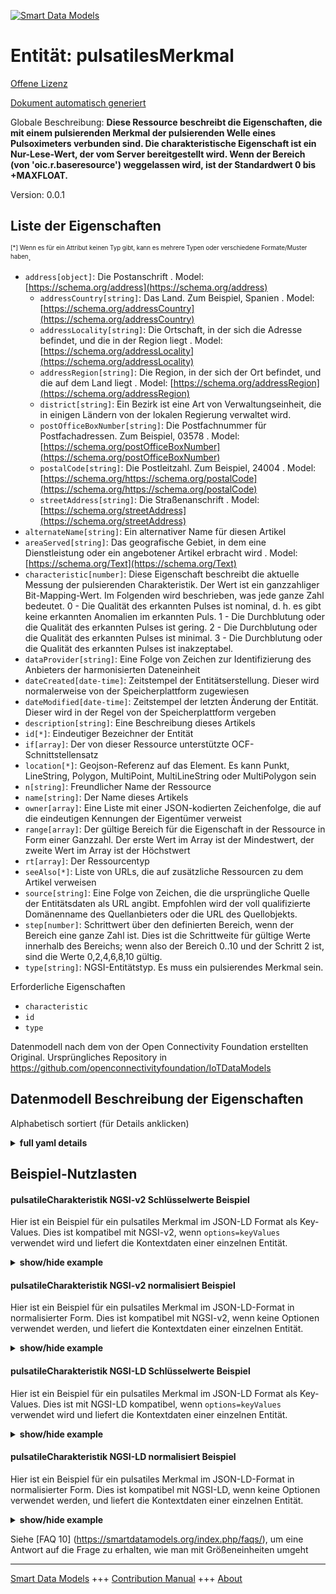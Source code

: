 <!-- 10-Header -->  
[![Smart Data Models](https://smartdatamodels.org/wp-content/uploads/2022/01/SmartDataModels_logo.png "Logo")](https://smartdatamodels.org)  
Entität: pulsatilesMerkmal  
==========================<!-- /10-Header -->  
<!-- 15-License -->  
[Offene Lizenz](https://github.com/smart-data-models//dataModel.OCF/blob/master/pulsatilecharacteristic/LICENSE.md)  
[Dokument automatisch generiert](https://docs.google.com/presentation/d/e/2PACX-1vTs-Ng5dIAwkg91oTTUdt8ua7woBXhPnwavZ0FxgR8BsAI_Ek3C5q97Nd94HS8KhP-r_quD4H0fgyt3/pub?start=false&loop=false&delayms=3000#slide=id.gb715ace035_0_60)  
<!-- /15-License -->  
<!-- 20-Description -->  
Globale Beschreibung: **Diese Ressource beschreibt die Eigenschaften, die mit einem pulsierenden Merkmal der pulsierenden Welle eines Pulsoximeters verbunden sind. Die charakteristische Eigenschaft ist ein Nur-Lese-Wert, der vom Server bereitgestellt wird. Wenn der Bereich (von 'oic.r.baseresource') weggelassen wird, ist der Standardwert 0 bis +MAXFLOAT.**  
Version: 0.0.1  
<!-- /20-Description -->  
<!-- 30-PropertiesList -->  

## Liste der Eigenschaften  

<sup><sub>[*] Wenn es für ein Attribut keinen Typ gibt, kann es mehrere Typen oder verschiedene Formate/Muster haben</sub></sup>.  
- `address[object]`: Die Postanschrift  . Model: [https://schema.org/address](https://schema.org/address)	- `addressCountry[string]`: Das Land. Zum Beispiel, Spanien  . Model: [https://schema.org/addressCountry](https://schema.org/addressCountry)  
	- `addressLocality[string]`: Die Ortschaft, in der sich die Adresse befindet, und die in der Region liegt  . Model: [https://schema.org/addressLocality](https://schema.org/addressLocality)  
	- `addressRegion[string]`: Die Region, in der sich der Ort befindet, und die auf dem Land liegt  . Model: [https://schema.org/addressRegion](https://schema.org/addressRegion)  
	- `district[string]`: Ein Bezirk ist eine Art von Verwaltungseinheit, die in einigen Ländern von der lokalen Regierung verwaltet wird.    
	- `postOfficeBoxNumber[string]`: Die Postfachnummer für Postfachadressen. Zum Beispiel, 03578  . Model: [https://schema.org/postOfficeBoxNumber](https://schema.org/postOfficeBoxNumber)  
	- `postalCode[string]`: Die Postleitzahl. Zum Beispiel, 24004  . Model: [https://schema.org/https://schema.org/postalCode](https://schema.org/https://schema.org/postalCode)  
	- `streetAddress[string]`: Die Straßenanschrift  . Model: [https://schema.org/streetAddress](https://schema.org/streetAddress)  
- `alternateName[string]`: Ein alternativer Name für diesen Artikel  - `areaServed[string]`: Das geografische Gebiet, in dem eine Dienstleistung oder ein angebotener Artikel erbracht wird  . Model: [https://schema.org/Text](https://schema.org/Text)- `characteristic[number]`: Diese Eigenschaft beschreibt die aktuelle Messung der pulsierenden Charakteristik. Der Wert ist ein ganzzahliger Bit-Mapping-Wert. Im Folgenden wird beschrieben, was jede ganze Zahl bedeutet. 0 - Die Qualität des erkannten Pulses ist nominal, d. h. es gibt keine erkannten Anomalien im erkannten Puls. 1 - Die Durchblutung oder die Qualität des erkannten Pulses ist gering. 2 - Die Durchblutung oder die Qualität des erkannten Pulses ist minimal. 3 - Die Durchblutung oder die Qualität des erkannten Pulses ist inakzeptabel.  - `dataProvider[string]`: Eine Folge von Zeichen zur Identifizierung des Anbieters der harmonisierten Dateneinheit  - `dateCreated[date-time]`: Zeitstempel der Entitätserstellung. Dieser wird normalerweise von der Speicherplattform zugewiesen  - `dateModified[date-time]`: Zeitstempel der letzten Änderung der Entität. Dieser wird in der Regel von der Speicherplattform vergeben  - `description[string]`: Eine Beschreibung dieses Artikels  - `id[*]`: Eindeutiger Bezeichner der Entität  - `if[array]`: Der von dieser Ressource unterstützte OCF-Schnittstellensatz  - `location[*]`: Geojson-Referenz auf das Element. Es kann Punkt, LineString, Polygon, MultiPoint, MultiLineString oder MultiPolygon sein  - `n[string]`: Freundlicher Name der Ressource  - `name[string]`: Der Name dieses Artikels  - `owner[array]`: Eine Liste mit einer JSON-kodierten Zeichenfolge, die auf die eindeutigen Kennungen der Eigentümer verweist  - `range[array]`: Der gültige Bereich für die Eigenschaft in der Ressource in Form einer Ganzzahl. Der erste Wert im Array ist der Mindestwert, der zweite Wert im Array ist der Höchstwert  - `rt[array]`: Der Ressourcentyp  - `seeAlso[*]`: Liste von URLs, die auf zusätzliche Ressourcen zu dem Artikel verweisen  - `source[string]`: Eine Folge von Zeichen, die die ursprüngliche Quelle der Entitätsdaten als URL angibt. Empfohlen wird der voll qualifizierte Domänenname des Quellanbieters oder die URL des Quellobjekts.  - `step[number]`: Schrittwert über den definierten Bereich, wenn der Bereich eine ganze Zahl ist.  Dies ist die Schrittweite für gültige Werte innerhalb des Bereichs; wenn also der Bereich 0..10 und der Schritt 2 ist, sind die Werte 0,2,4,6,8,10 gültig.  - `type[string]`: NGSI-Entitätstyp. Es muss ein pulsierendes Merkmal sein.  <!-- /30-PropertiesList -->  
<!-- 35-RequiredProperties -->  
Erforderliche Eigenschaften  
- `characteristic`  - `id`  - `type`  <!-- /35-RequiredProperties -->  
<!-- 40-RequiredProperties -->  
Datenmodell nach dem von der Open Connectivity Foundation erstellten Original. Ursprüngliches Repository in https://github.com/openconnectivityfoundation/IoTDataModels  
<!-- /40-RequiredProperties -->  
<!-- 50-DataModelHeader -->  
## Datenmodell Beschreibung der Eigenschaften  
Alphabetisch sortiert (für Details anklicken)  
<!-- /50-DataModelHeader -->  
<!-- 60-ModelYaml -->  
<details><summary><strong>full yaml details</strong></summary>    
```yaml  
pulsatilecharacteristic:    
  description: This Resource describes the Properties associated with a pulsatile characteristic of the pulsative wave of a Pulse Oximeter. The characteristic Property is a read-only value that is provided by the server. When range (from 'oic.r.baseresource') is omitted the default is 0 to +MAXFLOAT.    
  properties:    
    address:    
      description: The mailing address    
      properties:    
        addressCountry:    
          description: 'The country. For example, Spain'    
          type: string    
          x-ngsi:    
            model: https://schema.org/addressCountry    
            type: Property    
        addressLocality:    
          description: 'The locality in which the street address is, and which is in the region'    
          type: string    
          x-ngsi:    
            model: https://schema.org/addressLocality    
            type: Property    
        addressRegion:    
          description: 'The region in which the locality is, and which is in the country'    
          type: string    
          x-ngsi:    
            model: https://schema.org/addressRegion    
            type: Property    
        district:    
          description: 'A district is a type of administrative division that, in some countries, is managed by the local government'    
          type: string    
          x-ngsi:    
            type: Property    
        postOfficeBoxNumber:    
          description: 'The post office box number for PO box addresses. For example, 03578'    
          type: string    
          x-ngsi:    
            model: https://schema.org/postOfficeBoxNumber    
            type: Property    
        postalCode:    
          description: 'The postal code. For example, 24004'    
          type: string    
          x-ngsi:    
            model: https://schema.org/https://schema.org/postalCode    
            type: Property    
        streetAddress:    
          description: The street address    
          type: string    
          x-ngsi:    
            model: https://schema.org/streetAddress    
            type: Property    
        streetNr:    
          description: Number identifying a specific property on a public street    
          type: string    
          x-ngsi:    
            type: Property    
      type: object    
      x-ngsi:    
        model: https://schema.org/address    
        type: Property    
    alternateName:    
      description: An alternative name for this item    
      type: string    
      x-ngsi:    
        type: Property    
    areaServed:    
      description: The geographic area where a service or offered item is provided    
      type: string    
      x-ngsi:    
        model: https://schema.org/Text    
        type: Property    
    characteristic:    
      description: 'This Property describes the current pulsatile characteristic measurement. The value is an integer bit mapped value. The following describes what each integer means. 0 - Quality of the detected pulse is nominal, in that there are no recognized abnormalities in the detected pulse. 1 - Perfusion or quality of the detected pulse is marginal. 2 - Perfusion or quality of the detected pulse is minimal. 3 - Perfusion or quality of the detected pulse is unacceptable'    
      maximum: 3    
      minimum: 0    
      readOnly: true    
      type: number    
      x-ngsi:    
        type: Property    
    dataProvider:    
      description: A sequence of characters identifying the provider of the harmonised data entity    
      type: string    
      x-ngsi:    
        type: Property    
    dateCreated:    
      description: Entity creation timestamp. This will usually be allocated by the storage platform    
      format: date-time    
      type: string    
      x-ngsi:    
        type: Property    
    dateModified:    
      description: Timestamp of the last modification of the entity. This will usually be allocated by the storage platform    
      format: date-time    
      type: string    
      x-ngsi:    
        type: Property    
    description:    
      description: A description of this item    
      type: string    
      x-ngsi:    
        type: Property    
    id:    
      anyOf:    
        - description: Identifier format of any NGSI entity    
          maxLength: 256    
          minLength: 1    
          pattern: ^[\w\-\.\{\}\$\+\*\[\]`|~^@!,:\\]+$    
          type: string    
          x-ngsi:    
            type: Property    
        - description: Identifier format of any NGSI entity    
          format: uri    
          type: string    
          x-ngsi:    
            type: Property    
      description: Unique identifier of the entity    
      x-ngsi:    
        type: Property    
    if:    
      description: The OCF Interface set supported by this Resource    
      items:    
        enum:    
          - oic.if.s    
          - oic.if.baseline    
        type: string    
      minItems: 1    
      readOnly: true    
      type: array    
      uniqueItems: true    
      x-ngsi:    
        type: Property    
    location:    
      description: 'Geojson reference to the item. It can be Point, LineString, Polygon, MultiPoint, MultiLineString or MultiPolygon'    
      oneOf:    
        - description: Geojson reference to the item. Point    
          properties:    
            bbox:    
              items:    
                type: number    
              minItems: 4    
              type: array    
            coordinates:    
              items:    
                type: number    
              minItems: 2    
              type: array    
            type:    
              enum:    
                - Point    
              type: string    
          required:    
            - type    
            - coordinates    
          title: GeoJSON Point    
          type: object    
          x-ngsi:    
            type: GeoProperty    
        - description: Geojson reference to the item. LineString    
          properties:    
            bbox:    
              items:    
                type: number    
              minItems: 4    
              type: array    
            coordinates:    
              items:    
                items:    
                  type: number    
                minItems: 2    
                type: array    
              minItems: 2    
              type: array    
            type:    
              enum:    
                - LineString    
              type: string    
          required:    
            - type    
            - coordinates    
          title: GeoJSON LineString    
          type: object    
          x-ngsi:    
            type: GeoProperty    
        - description: Geojson reference to the item. Polygon    
          properties:    
            bbox:    
              items:    
                type: number    
              minItems: 4    
              type: array    
            coordinates:    
              items:    
                items:    
                  items:    
                    type: number    
                  minItems: 2    
                  type: array    
                minItems: 4    
                type: array    
              type: array    
            type:    
              enum:    
                - Polygon    
              type: string    
          required:    
            - type    
            - coordinates    
          title: GeoJSON Polygon    
          type: object    
          x-ngsi:    
            type: GeoProperty    
        - description: Geojson reference to the item. MultiPoint    
          properties:    
            bbox:    
              items:    
                type: number    
              minItems: 4    
              type: array    
            coordinates:    
              items:    
                items:    
                  type: number    
                minItems: 2    
                type: array    
              type: array    
            type:    
              enum:    
                - MultiPoint    
              type: string    
          required:    
            - type    
            - coordinates    
          title: GeoJSON MultiPoint    
          type: object    
          x-ngsi:    
            type: GeoProperty    
        - description: Geojson reference to the item. MultiLineString    
          properties:    
            bbox:    
              items:    
                type: number    
              minItems: 4    
              type: array    
            coordinates:    
              items:    
                items:    
                  items:    
                    type: number    
                  minItems: 2    
                  type: array    
                minItems: 2    
                type: array    
              type: array    
            type:    
              enum:    
                - MultiLineString    
              type: string    
          required:    
            - type    
            - coordinates    
          title: GeoJSON MultiLineString    
          type: object    
          x-ngsi:    
            type: GeoProperty    
        - description: Geojson reference to the item. MultiLineString    
          properties:    
            bbox:    
              items:    
                type: number    
              minItems: 4    
              type: array    
            coordinates:    
              items:    
                items:    
                  items:    
                    items:    
                      type: number    
                    minItems: 2    
                    type: array    
                  minItems: 4    
                  type: array    
                type: array    
              type: array    
            type:    
              enum:    
                - MultiPolygon    
              type: string    
          required:    
            - type    
            - coordinates    
          title: GeoJSON MultiPolygon    
          type: object    
          x-ngsi:    
            type: GeoProperty    
      x-ngsi:    
        type: GeoProperty    
    n:    
      description: Friendly name of the Resource    
      maxLength: 64    
      readOnly: true    
      type: string    
      x-ngsi:    
        type: Property    
    name:    
      description: The name of this item    
      type: string    
      x-ngsi:    
        type: Property    
    owner:    
      description: A List containing a JSON encoded sequence of characters referencing the unique Ids of the owner(s)    
      items:    
        anyOf:    
          - description: Identifier format of any NGSI entity    
            maxLength: 256    
            minLength: 1    
            pattern: ^[\w\-\.\{\}\$\+\*\[\]`|~^@!,:\\]+$    
            type: string    
            x-ngsi:    
              type: Property    
          - description: Identifier format of any NGSI entity    
            format: uri    
            type: string    
            x-ngsi:    
              type: Property    
        description: Unique identifier of the entity    
        x-ngsi:    
          type: Property    
      type: array    
      x-ngsi:    
        type: Property    
    range:    
      description: 'The valid range for the Property in the Resource as an integer. The first value in the array is the minimum value, the second value in the array is the maximum value'    
      items:    
        type: integer    
      maxItems: 2    
      minItems: 2    
      readOnly: true    
      type: array    
      x-ngsi:    
        type: Property    
    rt:    
      description: The Resource Type    
      items:    
        enum:    
          - oic.r.pulsatilecharacteristic    
        type: string    
      minItems: 1    
      readOnly: true    
      type: array    
      uniqueItems: true    
      x-ngsi:    
        type: Property    
    seeAlso:    
      description: list of uri pointing to additional resources about the item    
      oneOf:    
        - items:    
            format: uri    
            type: string    
          minItems: 1    
          type: array    
        - format: uri    
          type: string    
      x-ngsi:    
        type: Property    
    source:    
      description: 'A sequence of characters giving the original source of the entity data as a URL. Recommended to be the fully qualified domain name of the source provider, or the URL to the source object'    
      type: string    
      x-ngsi:    
        type: Property    
    step:    
      description: 'Step value across the defined range when the range is an integer.  This is the increment for valid values across the range; so if range is 0..10 and step is 2 then valid values are 0,2,4,6,8,10'    
      readOnly: true    
      type: number    
      x-ngsi:    
        type: Property    
    type:    
      description: NGSI entity type. It has to be pulsatilecharacteristic    
      enum:    
        - pulsatilecharacteristic    
      type: string    
      x-ngsi:    
        type: Property    
  required:    
    - characteristic    
    - id    
    - type    
  type: object    
  x-derived-from: https://raw.githubusercontent.com/openconnectivityfoundation/IoTDataModels/master/PulsatileCharacteristic.swagger.json    
  x-disclaimer: 'Redistribution and use in source and binary forms, with or without modification, are permitted  provided that the license conditions are met. Copyleft (c) 2022 Contributors to Smart Data Models Program'    
  x-license-url: https://github.com/smart-data-models/dataModel.OCF/blob/master/pulsatilecharacteristic/LICENSE.md    
  x-model-schema: https://smart-data-models.github.io/dataModel.OCF/pulsatilecharacteristic/schema.json    
  x-model-tags: OCF    
  x-version: 0.0.1    
```  
</details>    
<!-- /60-ModelYaml -->  
<!-- 70-MiddleNotes -->  
<!-- /70-MiddleNotes -->  
<!-- 80-Examples -->  
## Beispiel-Nutzlasten  
#### pulsatileCharakteristik NGSI-v2 Schlüsselwerte Beispiel  
Hier ist ein Beispiel für ein pulsatiles Merkmal im JSON-LD Format als Key-Values. Dies ist kompatibel mit NGSI-v2, wenn `options=keyValues` verwendet wird und liefert die Kontextdaten einer einzelnen Entität.  
<details><summary><strong>show/hide example</strong></summary>    
```json  
{  
  "id": "urn:ngsi-ld:pulsatilecharacteristic:id:YHCK:29783958",  
  "dateCreated": "1976-02-28T05:22:23Z",  
  "dateModified": "2017-07-16T13:00:46Z",  
  "source": "Yet agreement bill answer hope social turn. Letter about loss simple.",  
  "name": "Financial wall black. Fund lay writer allow need.",  
  "alternateName": "Chance another opportunity board science. Sometimes east firm traditional heavy talk. Where democratic agree majority.",  
  "description": "Why we behavior support. Republican fine character. Management range me color reduce only accept.",  
  "dataProvider": "Why large entire simply recognize policy center. Responsibility start one film family condition away. Individual condition suggest reveal. Kind gas weight life.",  
  "owner": [  
    "urn:ngsi-ld:pulsatilecharacteristic:items:BFZF:28818876",  
    "urn:ngsi-ld:pulsatilecharacteristic:items:AMNC:70571781"  
  ],  
  "seeAlso": [  
    "urn:ngsi-ld:pulsatilecharacteristic:items:AZOK:81117701",  
    "urn:ngsi-ld:pulsatilecharacteristic:items:CDIN:32720162"  
  ],  
  "location": {  
    "type": "Point",  
    "coordinates": [  
      15.6929545,  
      -154.323339  
    ]  
  },  
  "address": {  
    "streetAddress": "Modern store western training.",  
    "addressLocality": "Program manager prove heart raise key once. Least lay compare. In prevent baby.",  
    "addressRegion": "Subject our baby line. Vote its your society record. Find remain space capital structure. List offer although computer reflect.",  
    "addressCountry": "Early right size whole teacher trip. Over behavior ok positive.",  
    "postalCode": "Single industry skill like blue shake box. Adult sound would yeah.",  
    "postOfficeBoxNumber": "Lay plant possible involve huge. Ok me always specific white growth. Generation check end visit TV quality family."  
  },  
  "areaServed": "During effect type short light. Structure pretty stock heavy list officer laugh actually.",  
  "characteristic": {  
    "type": "Property",  
    "value": 3  
  },  
  "rt": [  
    "oic.r.pulsatilecharacteristic",  
    "oic.r.pulsatilecharacteristic"  
  ],  
  "n": "Magazine truth stop whose group through despite. Example sense peace economy.",  
  "if": [  
    "oic.if.baseline",  
    "oic.if.baseline"  
  ],  
  "range": [  
    864,  
    864  
  ],  
  "step": {  
    "type": "Property",  
    "value": 864  
  },  
  "type": "pulsatilecharacteristic"  
}  
```  
</details>  
#### pulsatileCharakteristik NGSI-v2 normalisiert Beispiel  
Hier ist ein Beispiel für ein pulsatiles Merkmal im JSON-LD-Format in normalisierter Form. Dies ist kompatibel mit NGSI-v2, wenn keine Optionen verwendet werden, und liefert die Kontextdaten einer einzelnen Entität.  
<details><summary><strong>show/hide example</strong></summary>    
```json  
{  
  "id": {  
    "type": "string",  
    "value": "urn:ngsi-ld:pulsatilecharacteristic:id:YHCK:29783958"  
  },  
  "dateCreated": {  
    "format": "date-time",  
    "type": "string",  
    "value": "1976-02-28T05:22:23Z"  
  },  
  "dateModified": {  
    "format": "date-time",  
    "type": "string",  
    "value": "2017-07-16T13:00:46Z"  
  },  
  "source": {  
    "type": "string",  
    "value": "Yet agreement bill answer hope social turn. Letter about loss simple."  
  },  
  "name": {  
    "type": "string",  
    "value": "Financial wall black. Fund lay writer allow need."  
  },  
  "alternateName": {  
    "type": "string",  
    "value": "Chance another opportunity board science. Sometimes east firm traditional heavy talk. Where democratic agree majority."  
  },  
  "description": {  
    "type": "string",  
    "value": "Why we behavior support. Republican fine character. Management range me color reduce only accept."  
  },  
  "dataProvider": {  
    "type": "string",  
    "value": "Why large entire simply recognize policy center. Responsibility start one film family condition away. Individual condition suggest reveal. Kind gas weight life."  
  },  
  "owner": {  
    "type": "array",  
    "value": [  
      "urn:ngsi-ld:pulsatilecharacteristic:items:BFZF:28818876",  
      "urn:ngsi-ld:pulsatilecharacteristic:items:AMNC:70571781"  
    ]  
  },  
  "seeAlso": {  
    "type": "array",  
    "value": [  
      "urn:ngsi-ld:pulsatilecharacteristic:items:AZOK:81117701",  
      "urn:ngsi-ld:pulsatilecharacteristic:items:CDIN:32720162"  
    ]  
  },  
  "location": {  
    "type": "object",  
    "value": {  
      "type": "Point",  
      "coordinates": [  
        15.6929545,  
        -154.323339  
      ]  
    }  
  },  
  "address": {  
    "type": "object",  
    "value": {  
      "streetAddress": "Modern store western training.",  
      "addressLocality": "Program manager prove heart raise key once. Least lay compare. In prevent baby.",  
      "addressRegion": "Subject our baby line. Vote its your society record. Find remain space capital structure. List offer although computer reflect.",  
      "addressCountry": "Early right size whole teacher trip. Over behavior ok positive.",  
      "postalCode": "Single industry skill like blue shake box. Adult sound would yeah.",  
      "postOfficeBoxNumber": "Lay plant possible involve huge. Ok me always specific white growth. Generation check end visit TV quality family."  
    }  
  },  
  "areaServed": {  
    "type": "string",  
    "value": "During effect type short light. Structure pretty stock heavy list officer laugh actually."  
  },  
  "characteristic": {  
    "type": "object",  
    "value": {  
      "type": "Property",  
      "value": 3  
    }  
  },  
  "rt": {  
    "type": "array",  
    "value": [  
      "oic.r.pulsatilecharacteristic",  
      "oic.r.pulsatilecharacteristic"  
    ]  
  },  
  "n": {  
    "type": "string",  
    "value": "Magazine truth stop whose group through despite. Example sense peace economy."  
  },  
  "if": {  
    "type": "array",  
    "value": [  
      "oic.if.baseline",  
      "oic.if.baseline"  
    ]  
  },  
  "range": {  
    "type": "array",  
    "value": [  
      864,  
      864  
    ]  
  },  
  "step": {  
    "type": "object",  
    "value": {  
      "type": "Property",  
      "value": 864  
    }  
  },  
  "type": {  
    "type": "string",  
    "value": "pulsatilecharacteristic"  
  }  
}  
```  
</details>  
#### pulsatileCharakteristik NGSI-LD Schlüsselwerte Beispiel  
Hier ist ein Beispiel für ein pulsatiles Merkmal im JSON-LD Format als Key-Values. Dies ist mit NGSI-LD kompatibel, wenn `options=keyValues` verwendet wird und liefert die Kontextdaten einer einzelnen Entität.  
<details><summary><strong>show/hide example</strong></summary>    
```json  
{  
    "id": "urn:ngsi-ld:pulsatilecharacteristic:id:YHCK:29783958",  
    "dateCreated": "1976-02-28T05:22:23Z",  
    "dateModified": "2017-07-16T13:00:46Z",  
    "source": "Yet agreement bill answer hope social turn. Letter about loss simple.",  
    "name": "Financial wall black. Fund lay writer allow need.",  
    "alternateName": "Chance another opportunity board science. Sometimes east firm traditional heavy talk. Where democratic agree majority.",  
    "description": "Why we behavior support. Republican fine character. Management range me color reduce only accept.",  
    "dataProvider": "Why large entire simply recognize policy center. Responsibility start one film family condition away. Individual condition suggest reveal. Kind gas weight life.",  
    "owner": [  
        "urn:ngsi-ld:pulsatilecharacteristic:items:BFZF:28818876",  
        "urn:ngsi-ld:pulsatilecharacteristic:items:AMNC:70571781"  
    ],  
    "seeAlso": [  
        "urn:ngsi-ld:pulsatilecharacteristic:items:AZOK:81117701",  
        "urn:ngsi-ld:pulsatilecharacteristic:items:CDIN:32720162"  
    ],  
    "location": {  
        "type": "Point",  
        "coordinates": [  
            15.6929545,  
            -154.323339  
        ]  
    },  
    "address": {  
        "streetAddress": "Modern store western training.",  
        "addressLocality": "Program manager prove heart raise key once. Least lay compare. In prevent baby.",  
        "addressRegion": "Subject our baby line. Vote its your society record. Find remain space capital structure. List offer although computer reflect.",  
        "addressCountry": "Early right size whole teacher trip. Over behavior ok positive.",  
        "postalCode": "Single industry skill like blue shake box. Adult sound would yeah.",  
        "postOfficeBoxNumber": "Lay plant possible involve huge. Ok me always specific white growth. Generation check end visit TV quality family."  
    },  
    "areaServed": "During effect type short light. Structure pretty stock heavy list officer laugh actually.",  
    "characteristic": {  
        "type": "Property",  
        "value": 3  
    },  
    "rt": [  
        "oic.r.pulsatilecharacteristic",  
        "oic.r.pulsatilecharacteristic"  
    ],  
    "n": "Magazine truth stop whose group through despite. Example sense peace economy.",  
    "if": [  
        "oic.if.baseline",  
        "oic.if.baseline"  
    ],  
    "range": [  
        864,  
        864  
    ],  
    "step": {  
        "type": "Property",  
        "value": 864  
    },  
    "type": "pulsatilecharacteristic",  
    "@context": [  
        "https://smartdatamodels.org/context.jsonld",  
        "https://raw.githubusercontent.com/smart-data-models/dataModel.OCF/master/context.jsonld"  
    ]  
}  
```  
</details>  
#### pulsatileCharakteristik NGSI-LD normalisiert Beispiel  
Hier ist ein Beispiel für ein pulsatiles Merkmal im JSON-LD-Format in normalisierter Form. Dies ist kompatibel mit NGSI-LD, wenn keine Optionen verwendet werden, und liefert die Kontextdaten einer einzelnen Entität.  
<details><summary><strong>show/hide example</strong></summary>    
```json  
{  
    "id": "urn:ngsi-ld:pulsatilecharacteristic:id:PEQB:72314296",  
    "dateCreated": {  
        "type": "Property",  
        "value": {  
            "@type": "DateTime",  
            "@value": "1984-03-15T12:56:52Z"  
        }  
    },  
    "dateModified": {  
        "type": "Property",  
        "value": {  
            "@type": "DateTime",  
            "@value": "2008-12-25T07:46:38Z"  
        }  
    },  
    "source": {  
        "type": "Property",  
        "value": "Security major fill. Marriage mind pass view few."  
    },  
    "name": {  
        "type": "Property",  
        "value": "Science three kitchen back commercial cup."  
    },  
    "alternateName": {  
        "type": "Property",  
        "value": "Practice too itself attorney. Again idea by business. Only still require. Ball from writer book very."  
    },  
    "description": {  
        "type": "Property",  
        "value": "Often him movement top say woman room. Majority north rest. View statement kitchen stock share."  
    },  
    "dataProvider": {  
        "type": "Property",  
        "value": "Nice city marriage fish fast significant reality treatment."  
    },  
    "owner": {  
        "type": "Property",  
        "value": [  
            "urn:ngsi-ld:pulsatilecharacteristic:items:NCQB:61984770",  
            "urn:ngsi-ld:pulsatilecharacteristic:items:DTSC:44774924"  
        ]  
    },  
    "seeAlso": {  
        "type": "Property",  
        "value": [  
            "urn:ngsi-ld:pulsatilecharacteristic:items:IOXR:74178561"  
        ]  
    },  
    "location": {  
        "type": "Property",  
        "value": {  
            "type": "Point",  
            "coordinates": [  
                -9.058526,  
                -178.41251  
            ]  
        }  
    },  
    "address": {  
        "type": "Property",  
        "value": {  
            "streetAddress": "Start account director increase firm defense. Teacher television recently home. Around administration drug artist team little our purpose. Interview out wrong daughter why drop image.",  
            "addressLocality": "Top young young call inside.",  
            "addressRegion": "I gas animal into. Father end mind. Three religious travel heart.",  
            "addressCountry": "Seat artist cut black. Low go threat final.",  
            "postalCode": "Bank history top. Appear a him land truth leg center. Hope TV at pass nation author.",  
            "postOfficeBoxNumber": "Spend use news main strong each."  
        }  
    },  
    "areaServed": {  
        "type": "Property",  
        "value": "Box kitchen world kitchen public technology save."  
    },  
    "characteristic": {  
        "type": "Property",  
        "value": 3  
    },  
    "rt": {  
        "type": "Property",  
        "value": [  
            "oic.r.pulsatilecharacteristic"  
        ]  
    },  
    "n": {  
        "type": "Property",  
        "value": "Under recently discover ready its. So color capital current. Kitchen require half."  
    },  
    "if": {  
        "type": "Property",  
        "value": [  
            "oic.if.baseline"  
        ]  
    },  
    "range": {  
        "type": "Property",  
        "value": [  
            304,  
            754  
        ]  
    },  
    "step": {  
        "type": "Property",  
        "value": 737  
    },  
    "type": "pulsatilecharacteristic",  
    "@context": [  
        "https://smartdatamodels.org/context.jsonld",  
        "https://raw.githubusercontent.com/smart-data-models/dataModel.OCF/master/context.jsonld"  
    ]  
}  
```  
</details><!-- /80-Examples -->  
<!-- 90-FooterNotes -->  
<!-- /90-FooterNotes -->  
<!-- 95-Units -->  
Siehe [FAQ 10] (https://smartdatamodels.org/index.php/faqs/), um eine Antwort auf die Frage zu erhalten, wie man mit Größeneinheiten umgeht  
<!-- /95-Units -->  
<!-- 97-LastFooter -->  
---  
[Smart Data Models](https://smartdatamodels.org) +++ [Contribution Manual](https://bit.ly/contribution_manual) +++ [About](https://bit.ly/Introduction_SDM)<!-- /97-LastFooter -->  
